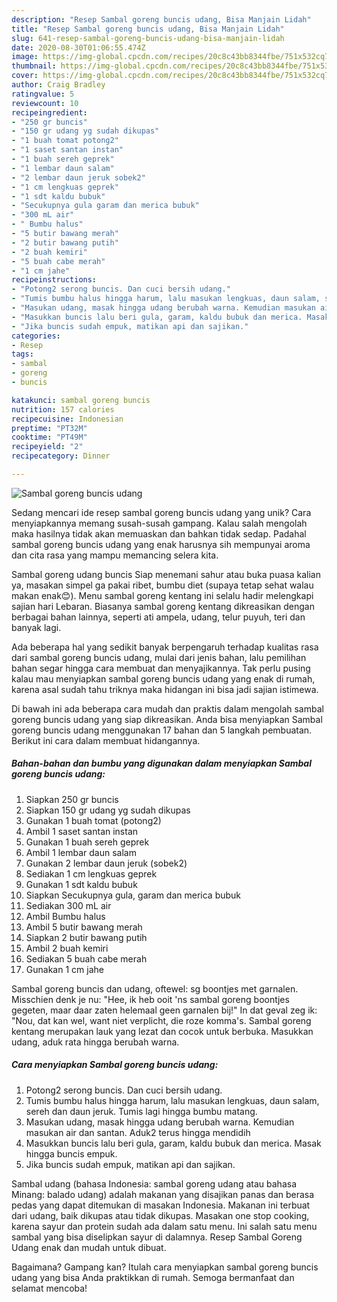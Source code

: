 ```yaml
---
description: "Resep Sambal goreng buncis udang, Bisa Manjain Lidah"
title: "Resep Sambal goreng buncis udang, Bisa Manjain Lidah"
slug: 641-resep-sambal-goreng-buncis-udang-bisa-manjain-lidah
date: 2020-08-30T01:06:55.474Z
image: https://img-global.cpcdn.com/recipes/20c8c43bb8344fbe/751x532cq70/sambal-goreng-buncis-udang-foto-resep-utama.jpg
thumbnail: https://img-global.cpcdn.com/recipes/20c8c43bb8344fbe/751x532cq70/sambal-goreng-buncis-udang-foto-resep-utama.jpg
cover: https://img-global.cpcdn.com/recipes/20c8c43bb8344fbe/751x532cq70/sambal-goreng-buncis-udang-foto-resep-utama.jpg
author: Craig Bradley
ratingvalue: 5
reviewcount: 10
recipeingredient:
- "250 gr buncis"
- "150 gr udang yg sudah dikupas"
- "1 buah tomat potong2"
- "1 saset santan instan"
- "1 buah sereh geprek"
- "1 lembar daun salam"
- "2 lembar daun jeruk sobek2"
- "1 cm lengkuas geprek"
- "1 sdt kaldu bubuk"
- "Secukupnya gula garam dan merica bubuk"
- "300 mL air"
- " Bumbu halus"
- "5 butir bawang merah"
- "2 butir bawang putih"
- "2 buah kemiri"
- "5 buah cabe merah"
- "1 cm jahe"
recipeinstructions:
- "Potong2 serong buncis. Dan cuci bersih udang."
- "Tumis bumbu halus hingga harum, lalu masukan lengkuas, daun salam, sereh dan daun jeruk. Tumis lagi hingga bumbu matang."
- "Masukan udang, masak hingga udang berubah warna. Kemudian masukan air dan santan. Aduk2 terus hingga mendidih"
- "Masukkan buncis lalu beri gula, garam, kaldu bubuk dan merica. Masak hingga buncis empuk."
- "Jika buncis sudah empuk, matikan api dan sajikan."
categories:
- Resep
tags:
- sambal
- goreng
- buncis

katakunci: sambal goreng buncis 
nutrition: 157 calories
recipecuisine: Indonesian
preptime: "PT32M"
cooktime: "PT49M"
recipeyield: "2"
recipecategory: Dinner

---
```



![Sambal goreng buncis udang](https://img-global.cpcdn.com/recipes/20c8c43bb8344fbe/751x532cq70/sambal-goreng-buncis-udang-foto-resep-utama.jpg)

Sedang mencari ide resep sambal goreng buncis udang yang unik? Cara menyiapkannya memang susah-susah gampang. Kalau salah mengolah maka hasilnya tidak akan memuaskan dan bahkan tidak sedap. Padahal sambal goreng buncis udang yang enak harusnya sih mempunyai aroma dan cita rasa yang mampu memancing selera kita.

Sambal goreng udang buncis Siap menemani sahur atau buka puasa kalian ya, masakan simpel ga pakai ribet, bumbu diet (supaya tetap sehat walau makan enak😊). Menu sambal goreng kentang ini selalu hadir melengkapi sajian hari Lebaran. Biasanya sambal goreng kentang dikreasikan dengan berbagai bahan lainnya, seperti ati ampela, udang, telur puyuh, teri dan banyak lagi.

Ada beberapa hal yang sedikit banyak berpengaruh terhadap kualitas rasa dari sambal goreng buncis udang, mulai dari jenis bahan, lalu pemilihan bahan segar hingga cara membuat dan menyajikannya. Tak perlu pusing kalau mau menyiapkan sambal goreng buncis udang yang enak di rumah, karena asal sudah tahu triknya maka hidangan ini bisa jadi sajian istimewa.


Di bawah ini ada beberapa cara mudah dan praktis dalam mengolah sambal goreng buncis udang yang siap dikreasikan. Anda bisa menyiapkan Sambal goreng buncis udang menggunakan 17 bahan dan 5 langkah pembuatan. Berikut ini cara dalam membuat hidangannya.

<!--inarticleads1-->

##### Bahan-bahan dan bumbu yang digunakan dalam menyiapkan Sambal goreng buncis udang:

1. Siapkan 250 gr buncis
1. Siapkan 150 gr udang yg sudah dikupas
1. Gunakan 1 buah tomat (potong2)
1. Ambil 1 saset santan instan
1. Gunakan 1 buah sereh geprek
1. Ambil 1 lembar daun salam
1. Gunakan 2 lembar daun jeruk (sobek2)
1. Sediakan 1 cm lengkuas geprek
1. Gunakan 1 sdt kaldu bubuk
1. Siapkan Secukupnya gula, garam dan merica bubuk
1. Sediakan 300 mL air
1. Ambil  Bumbu halus
1. Ambil 5 butir bawang merah
1. Siapkan 2 butir bawang putih
1. Ambil 2 buah kemiri
1. Sediakan 5 buah cabe merah
1. Gunakan 1 cm jahe


Sambal goreng buncis dan udang, oftewel: sg boontjes met garnalen. Misschien denk je nu: &#34;Hee, ik heb ooit &#39;ns sambal goreng boontjes gegeten, maar daar zaten helemaal geen garnalen bij!&#34; In dat geval zeg ik: &#34;Nou, dat kan wel, want niet verplicht, die roze komma&#39;s. Sambal goreng kentang merupakan lauk yang lezat dan cocok untuk berbuka. Masukkan udang, aduk rata hingga berubah warna. 

<!--inarticleads2-->

##### Cara menyiapkan Sambal goreng buncis udang:

1. Potong2 serong buncis. Dan cuci bersih udang.
1. Tumis bumbu halus hingga harum, lalu masukan lengkuas, daun salam, sereh dan daun jeruk. Tumis lagi hingga bumbu matang.
1. Masukan udang, masak hingga udang berubah warna. Kemudian masukan air dan santan. Aduk2 terus hingga mendidih
1. Masukkan buncis lalu beri gula, garam, kaldu bubuk dan merica. Masak hingga buncis empuk.
1. Jika buncis sudah empuk, matikan api dan sajikan.


Sambal udang (bahasa Indonesia: sambal goreng udang atau bahasa Minang: balado udang) adalah makanan yang disajikan panas dan berasa pedas yang dapat ditemukan di masakan Indonesia. Makanan ini terbuat dari udang, baik dikupas atau tidak dikupas. Masakan one stop cooking, karena sayur dan protein sudah ada dalam satu menu. Ini salah satu menu sambal yang bisa diselipkan sayur di dalamnya. Resep Sambal Goreng Udang enak dan mudah untuk dibuat. 

Bagaimana? Gampang kan? Itulah cara menyiapkan sambal goreng buncis udang yang bisa Anda praktikkan di rumah. Semoga bermanfaat dan selamat mencoba!
